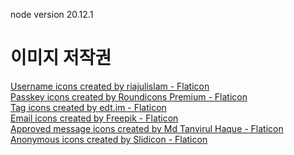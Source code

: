 node version 20.12.1

<h1>이미지 저작권</h1>
<a href="https://www.flaticon.com/free-icons/username" title="username icons">Username icons created by riajulislam - Flaticon</a> <br/>
<a href="https://www.flaticon.com/free-icons/passkey" title="passkey icons">Passkey icons created by Roundicons Premium - Flaticon</a> <br/>
<a href="https://www.flaticon.com/free-icons/tag" title="tag icons">Tag icons created by edt.im - Flaticon</a> <br/>
<a href="https://www.flaticon.com/free-icons/email" title="email icons">Email icons created by Freepik - Flaticon</a> <br/>
<a href="https://www.flaticon.com/free-icons/approved-message" title="approved message icons">Approved message icons created by Md Tanvirul Haque - Flaticon</a> <br/>
<a href="https://www.flaticon.com/free-icons/anonymous" title="anonymous icons">Anonymous icons created by Slidicon - Flaticon</a> <br/>